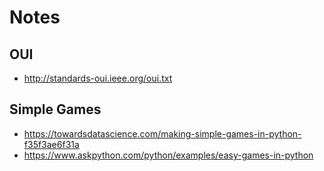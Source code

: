# Notes

## OUI
  - http://standards-oui.ieee.org/oui.txt

## Simple Games
  - https://towardsdatascience.com/making-simple-games-in-python-f35f3ae6f31a
  - https://www.askpython.com/python/examples/easy-games-in-python

